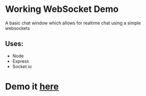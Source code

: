 # Working WebSocket Demo
A basic chat window which allows for realtime chat using a simple websockets 

## Uses:
- Node
- Express
- Socket.io

# Demo it [here](link)
